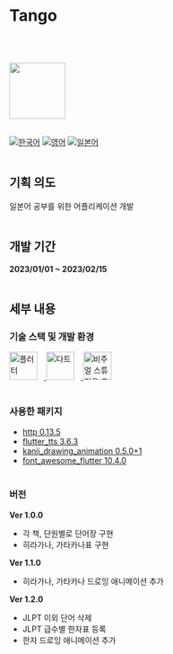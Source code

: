 # Tango
<br><br>

<img src="https://i.ibb.co/CPZbp2y/upscale-tango-removebg.png" width="100" height="100">
<br><br>


[![한국어](https://img.shields.io/badge/Language-Korean-blueviolet?style=for-the-badge)](README.md)&nbsp;[![영어](https://img.shields.io/badge/Language-English-blueviolet?style=for-the-badge)](README.en-US.md)&nbsp;[![일본어](https://img.shields.io/badge/Language-Japanese-blueviolet?style=for-the-badge)](README.ja-JP.md)
<br><br>


## 기획 의도
일본어 공부를 위한 어플리케이션 개발
<br><br>

## 개발 기간
**2023/01/01 ~ 2023/02/15**
<br><br>

## 세부 내용
### 기술 스택 및 개발 환경
<a href="https://flutter.dev" target="_blank" rel="noreferrer">
<img src="https://www.vectorlogo.zone/logos/flutterio/flutterio-icon.svg"alt="플러터" title="플러터" width="50"/></a>&nbsp;&nbsp;&nbsp;<a href="https://dart.dev" target="_blank" rel="noreferrer">
<img src="https://www.vectorlogo.zone/logos/dartlang/dartlang-icon.svg"alt="다트" title="다트" width="50"/></a>&nbsp;&nbsp;&nbsp;<a href="https://dart.dev" target="_blank" rel="noreferrer">
<img src="https://cdn.jsdelivr.net/gh/devicons/devicon/icons/vscode/vscode-original.svg"alt="비주얼 스튜디오 코드" title="Visual Studio Code" width="50"/></a>
<br><br>

### 사용한 패키지
- [http 0.13.5](https://pub.dev/packages/http)
- [flutter_tts 3.6.3](https://pub.dev/packages/flutter_tts)
- [kanji_drawing_animation 0.5.0+1](https://pub.dev/packages/kanji_drawing_animation)
- [font_awesome_flutter 10.4.0](https://pub.dev/packages/font_awesome_flutter)
<br><br>

### 버전
**Ver 1.0.0**
- 각 책, 단원별로 단어장 구현
- 히라가나, 가타카나표 구현

**Ver 1.1.0**
- 히라가나, 가타카나 드로잉 애니메이션 추가

**Ver 1.2.0**
- JLPT 이외 단어 삭제
- JLPT 급수별 한자표 등록
- 한자 드로잉 애니메이션 추가
<br><br>